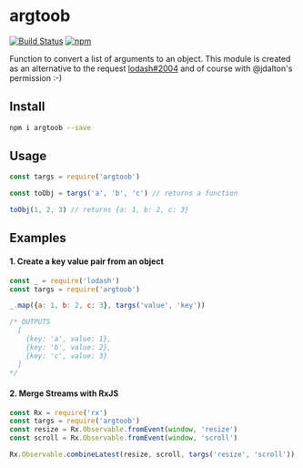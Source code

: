 # argtoob

[![Build Status][travis-svg]][travis-build]
[![npm][npm-version-svg]][npm]

Function to convert a list of arguments to an object. This module is created as an alternative to the request [lodash#2004][0] and of course with @jdalton's permission :-)

## Install

```bash
npm i argtoob --save
```

## Usage
```javascript
const targs = require('argtoob')

const toObj = targs('a', 'b', 'c') // returns a function

toObj(1, 2, 3) // returns {a: 1, b: 2, c: 3}

```

## Examples

#### 1. Create a key value pair from an object

```javascript
const _ = require('lodash')
const targs = require('argtoob')

_.map({a: 1, b: 2, c: 3}, targs('value', 'key'))

/* OUTPUTS
  [
    {key: 'a', value: 1},
    {key: 'b', value: 2},
    {key: 'c', value: 3}
  ]
*/
```

#### 2. Merge Streams with RxJS

```javascript
const Rx = require('rx')
const targs = require('argtoob')
const resize = Rx.Observable.fromEvent(window, 'resize')
const scroll = Rx.Observable.fromEvent(window, 'scroll')

Rx.Observable.combineLatest(resize, scroll, targs('resize', 'scroll'))
```

[0]: https://github.com/lodash/lodash/issues/2004#issuecomment-185087141
[travis-svg]: https://travis-ci.org/tusharmath/argtoob.svg?branch=master
[travis-build]: https://travis-ci.org/tusharmath/argtoob
[npm-version-svg]: https://img.shields.io/npm/v/argtoob.svg
[npm]: https://www.npmjs.com/package/argtoob
